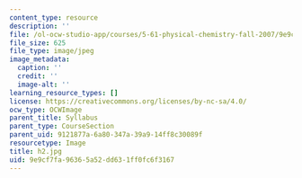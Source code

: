 ```yaml
---
content_type: resource
description: ''
file: /ol-ocw-studio-app/courses/5-61-physical-chemistry-fall-2007/9e9cf7fa96365a52dd631ff0fc6f3167_h2.jpg
file_size: 625
file_type: image/jpeg
image_metadata:
  caption: ''
  credit: ''
  image-alt: ''
learning_resource_types: []
license: https://creativecommons.org/licenses/by-nc-sa/4.0/
ocw_type: OCWImage
parent_title: Syllabus
parent_type: CourseSection
parent_uid: 9121877a-6a80-347a-39a9-14ff8c30089f
resourcetype: Image
title: h2.jpg
uid: 9e9cf7fa-9636-5a52-dd63-1ff0fc6f3167
---
```

